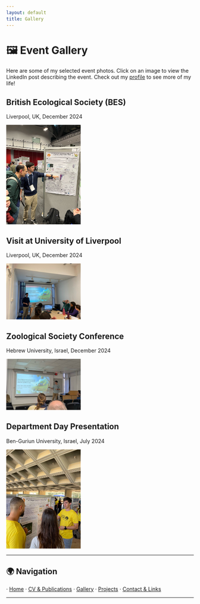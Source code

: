 ```yaml
---
layout: default
title: Gallery
---
```


# 🖼️ Event Gallery

Here are some of my selected event photos. Click on an image to view the LinkedIn post describing the event.
Check out my [profile](https://www.linkedin.com/in/itamar-talpaz-923473273/) to see more of my life!

## British Ecological Society (BES)
Liverpool, UK, December 2024

<a href="https://www.linkedin.com/posts/itamar-talpaz-923473273_bes24-activity-7273776301990105088-4w_q?utm_source=share&utm_medium=member_desktop&rcm=ACoAAELPcGsBI9Za9TyRO_EHXmKVZKWK1MmU910" target="_blank">
    <img src="assets/bes_presentation.jpg" alt="BES Presentation" style="width: 200px; height: auto;">
</a>

## Visit at University of Liverpool
Liverpool, UK, December 2024

<a href="https://www.linkedin.com/posts/itamar-talpaz-923473273_awesome-first-day-here-at-university-of-liverpool-activity-7272298751241711616-VjSp?utm_source=share&utm_medium=member_desktop&rcm=ACoAAELPcGsBI9Za9TyRO_EHXmKVZKWK1MmU910" target="_blank">
    <img src="assets/liverpool_presentation.jpg" alt="Liverpool Presentation" style="width: 200px; height: auto;">
</a>

## Zoological Society Conference
Hebrew University, Israel, December 2024

<a href="https://www.linkedin.com/posts/itamar-talpaz-923473273_as-a-kid-when-people-asked-me-what-i-wanted-activity-7279571389487996928-Eneq?utm_source=share&utm_medium=member_desktop&rcm=ACoAAELPcGsBI9Za9TyRO_EHXmKVZKWK1MmU910" target="_blank">
    <img src="assets/zoological_presentation.jpg" alt="Zoological Conference" style="width: 200px; height: auto;">
</a>

## Department Day Presentation
Ben-Guriun University, Israel, July 2024

<a href="https://www.linkedin.com/posts/itamar-talpaz-923473273_research-lifesciences-naturalsciences-activity-7217592950606708737-irGt?utm_source=share&utm_medium=member_desktop&rcm=ACoAAELPcGsBI9Za9TyRO_EHXmKVZKWK1MmU910" target="_blank">
    <img src="assets/department_day.jpg" alt="Department Day Presentation" style="width: 200px; height: auto;">
</a>

---

## 🌍 Navigation  
· [Home](index.md) · [CV & Publications](cv.md) · [Gallery](gallery.md) · [Projects](projects.md) · [Contact & Links](contact.md)  

---
